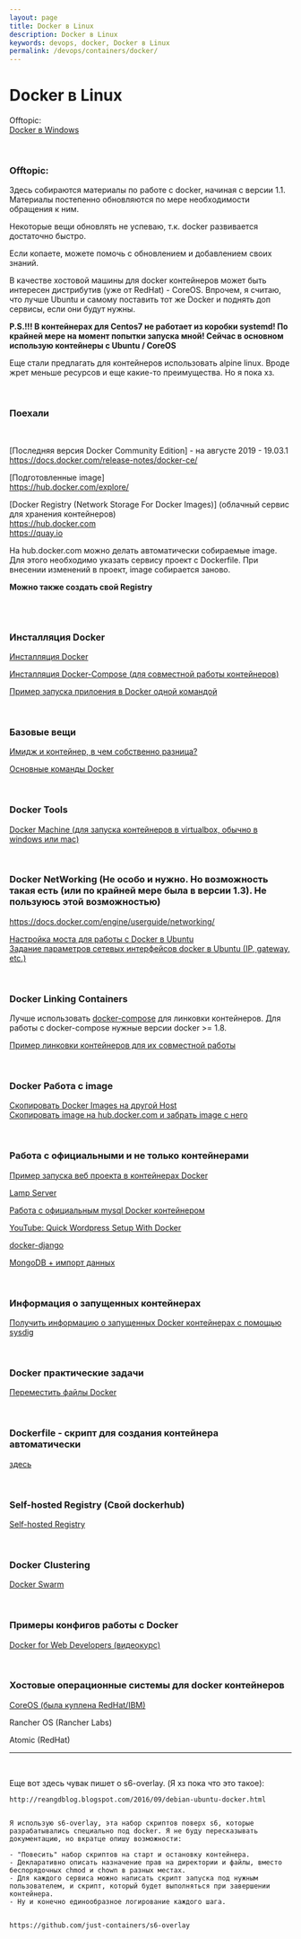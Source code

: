 ```yaml
---
layout: page
title: Docker в Linux
description: Docker в Linux
keywords: devops, docker, Docker в Linux
permalink: /devops/containers/docker/
---
```


# Docker в Linux

Offtopic:  
[Docker в Windows](/windows/servers/containers/docker/)

<br/>

### Offtopic:

Здесь собираются материалы по работе с docker, начиная с версии 1.1. Материалы постепенно обновляются по мере необходимости обращения к ним.

Некоторые вещи обновлять не успеваю, т.к. docker развивается достаточно быстро.

Если копаете, можете помочь с обновлением и добавлением своих знаний.

В качестве хостовой машины для docker контейнеров может быть интересен дистрибутив (уже от RedHat) - CoreOS. Впрочем, я считаю, что лучше Ubuntu и самому поставить тот же Docker и поднять доп сервисы, если они будут нужны.

<strong>P.S.!!! В контейнерах для Centos7 не работает из коробки systemd! По крайней мере на момент попытки запуска мной! Сейчас в основном использую контейнеры с Ubuntu / CoreOS</strong>

Еще стали предлагать для контейнеров использовать alpine linux. Вроде жрет меньше ресурсов и еще какие-то преимущества. Но я пока хз.

<br/>

### Поехали

<br/>

[Последняя версия Docker Community Edition] - на августе 2019 - 19.03.1  
https://docs.docker.com/release-notes/docker-ce/

[Подготовленные image]  
https://hub.docker.com/explore/

[Docker Registry (Network Storage For Docker Images)] (облачный сервис для хранения контейнеров)  
https://hub.docker.com  
https://quay.io

На hub.docker.com можно делать автоматически собираемые image. Для этого необходимо указать сервису проект с Dockerfile. При внесении изменений в проект, image собирается заново.

**Можно также создать свой Registry**

<br/><br/>

### Инсталляция Docker

[Инсталляция Docker](/devops/containers/docker/install/)

[Инсталляция Docker-Compose (для совместной работы контейнеров)](/devops/containers/docker/tools/docker-compose/)

[Пример запуска прилоения в Docker одной командой](/devops/containers/docker/run/)

<br/>

### Базовые вещи

[Имидж и контейнер, в чем собственно разница?](/devops/containers/docker/basics/images-and-containers/)

[Основные команды Docker](/devops/containers/docker/basics/basic-commands/)

<br/>

### Docker Tools

[Docker Machine (для запуска контейнеров в virtualbox, обычно в windows или mac)](/devops/containers/docker/docker-machine/)

<br/>

### Docker NetWorking (Не особо и нужно. Но возможность такая есть (или по крайней мере была в версии 1.3). Не пользуюсь этой возможностью)

https://docs.docker.com/engine/userguide/networking/

[Настройка моста для работы с Docker в Ubuntu](/devops/containers/docker/networking/ubuntu-bridge/)  
[Задание параметров сетевых интерфейсов docker в Ubuntu (IP, gateway, etc.)](/devops/containers/docker/networking/ubuntu-bridge/bridge-my-version/)

<br/>

### Docker Linking Containers

Лучше использовать <a href="/devops/containers/docker/tools/docker-compose/">docker-compose</a> для линковки контейнеров.
Для работы с docker-compose нужные версии docker >= 1.8.

[Пример линковки контейнеров для их совместной работы](/devops/containers/docker/linking-containers/manual-linking/)

<br/>

### Docker Работа с image

[Скопировать Docker Images на другой Host](/devops/containers/docker/basics/copying-images-to-other-hosts/)  
[Скопировать image на hub.docker.com и забрать image с него](/devops/containers/docker/basics/push-and-pull-docker-image-to-hub/)

<br/>

### Работа с официальными и не только контейнерами

[Пример запуска веб проекта в контейнерах Docker](https://github.com/webmakaka/Projects-in-Docker)

[Lamp Server](/devops/containers/docker/lamp/)

[Работа с официальным mysql Docker контейнером](/devops/containers/docker/official/containers/mysql/)

[YouTube: Quick Wordpress Setup With Docker](https://www.youtube.com/watch?v=pYhLEV-sRpY)

[docker-django](https://github.com/ruddra/docker-django)

[MongoDB + импорт данных](https://github.com/g0t4/docker-mongo-sample-datasets/tree/docker-registry)

<br/>

### Информация о запущенных контейнерах

[Получить информацию о запущенных Docker контейнерах c помощью sysdig](/devops/containers/docker/sysdig/)

<br/>

### Docker практические задачи

[Переместить файлы Docker](/devops/containers/docker/basics/move-docker-files/)

<!-- [Перенос форума в контейнеры Docker (В работе)](/devops/containers/docker/odba/) -->

<br/>

### Dockerfile - скрипт для создания контейнера автоматически

[здесь](/devops/containers/docker/dockerfile/)

<br/>

### Self-hosted Registry (Свой dockerhub)

[Self-hosted Registry](/devops/containers/docker/registry/)

<br/>

### Docker Clustering

[Docker Swarm](/devops/containers/docker/clustering/swarm/)

<br/>

### Примеры конфигов работы с Docker

[Docker for Web Developers (видеокурс)](https://bitbucket.org/sysadm-ru/docker-for-web-developers)

<br/>

### Хостовые операционные системы для docker контейнеров

[CoreOS (была куплена RedHat/IBM)](/devops/containers/coreos/)

Rancher OS (Rancher Labs)

Atomic (RedHat)

---

<br/>

Еще вот здесь чувак пишет о s6-overlay. (Я хз пока что это такое):

    http://reangdblog.blogspot.com/2016/09/debian-ubuntu-docker.html


    Я использую s6-overlay, эта набор скриптов поверх s6, которые разрабатывались специально под docker. Я не буду пересказывать документацию, но вкратце опишу возможности:

    - "Повесить" набор скриптов на старт и остановку контейнера.
    - Декларативно описать назначение прав на директории и файлы, вместо беспорядочных chmod и chown в разных местах.
    - Для каждого сервиса можно написать скрипт запуска под нужным пользователем, и скрипт, который будет выполняться при завершении контейнера.
    - Ну и конечно единообразное логирование каждого шага.


    https://github.com/just-containers/s6-overlay

